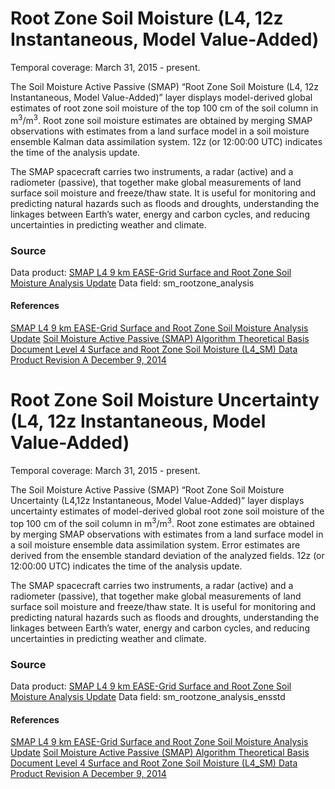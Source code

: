 # Root Zone Soil Moisture (L4, 12z Instantaneous, Model Value-Added)
Temporal coverage: March 31, 2015 - present.

The Soil Moisture Active Passive (SMAP) “Root Zone Soil Moisture (L4, 12z Instantaneous, Model Value-Added)” layer displays model-derived global estimates of root zone soil moisture of the top 100 cm of the soil column in m<sup>3</sup>/m<sup>3</sup>. Root zone soil moisture estimates are obtained by merging SMAP observations with estimates from a land surface model in a soil moisture ensemble Kalman data assimilation system.  12z (or 12:00:00 UTC) indicates the time of the analysis update.  

The SMAP spacecraft carries two instruments, a radar (active) and a radiometer (passive), that together make global measurements of land surface soil moisture and freeze/thaw state. It is useful for monitoring and predicting natural hazards such as floods and droughts, understanding the linkages between Earth’s water, energy and carbon cycles, and reducing uncertainties in predicting weather and climate.

### Source
Data product: [SMAP L4 9 km EASE-Grid Surface and Root Zone Soil Moisture Analysis Update](https://nsidc.org/data/spl4smau/)
Data field: sm_rootzone_analysis
#### References
[SMAP L4 9 km EASE-Grid Surface and Root Zone Soil Moisture Analysis Update](https://nsidc.org/data/spl4smau/)
[Soil Moisture Active Passive (SMAP) Algorithm Theoretical Basis Document Level 4 Surface and Root Zone Soil Moisture (L4_SM) Data Product Revision A December 9, 2014](https://nsidc.org/sites/nsidc.org/files/files/272_L4_SM_RevA_web.pdf)

# Root Zone Soil Moisture Uncertainty (L4, 12z Instantaneous, Model Value-Added)
Temporal coverage: March 31, 2015 - present.

The Soil Moisture Active Passive (SMAP) “Root Zone Soil Moisture Uncertainty (L4,12z Instantaneous, Model Value-Added)” layer displays uncertainty estimates of model-derived global root zone soil moisture of the top 100 cm of the soil column in m<sup>3</sup>/m<sup>3</sup>. Root zone estimates are obtained by merging SMAP observations with estimates from a land surface model in a soil moisture ensemble data assimilation system.  Error estimates are derived from the ensemble standard deviation of the analyzed fields. 12z (or 12:00:00 UTC) indicates the time of the analysis update.

The SMAP spacecraft carries two instruments, a radar (active) and a radiometer (passive), that together make global measurements of land surface soil moisture and freeze/thaw state. It is useful for monitoring and predicting natural hazards such as floods and droughts, understanding the linkages between Earth’s water, energy and carbon cycles, and reducing uncertainties in predicting weather and climate.

### Source
Data product: [SMAP L4 9 km EASE-Grid Surface and Root Zone Soil Moisture Analysis Update](https://nsidc.org/data/spl4smau/)
Data field: sm_rootzone_analysis_ensstd
#### References
[SMAP L4 9 km EASE-Grid Surface and Root Zone Soil Moisture Analysis Update](https://nsidc.org/data/spl4smau/)
[Soil Moisture Active Passive (SMAP) Algorithm Theoretical Basis Document Level 4 Surface and Root Zone Soil Moisture (L4_SM) Data Product Revision A December 9, 2014](https://nsidc.org/sites/nsidc.org/files/files/272_L4_SM_RevA_web.pdf)
